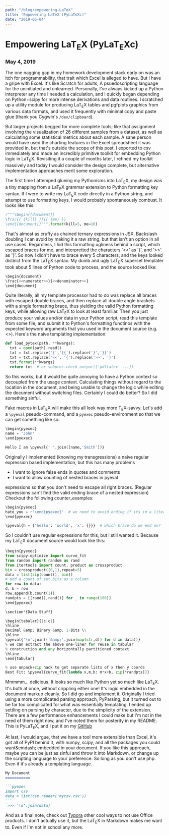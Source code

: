 ```yaml
---
path: "/blog/empowering-LaTeX"
title: "Empowering LaTeX (PyLaTeXc)"
date: "2019-05-04"
---
```


# Empowering LaT<sub>E</sub>X (PyLaT<sub>E</sub>Xc)
### May 4, 2019

The one nagging gap in my homework development stack early on
was an itch for 
programmability, that trait which Excel is alleged to have.
But I have a gripe with Excel. It's like Scratch for adults,
A psuedoscripting language for the uninitiated and unlearned.
Personally, I've always kicked up a Python interpreter any
time I needed a calculation, and I quickly began depending on
Python+scipy for more intense derivations and data routines. I scratched
up a utility module for producing LaT<sub>E</sub>X tables and pgfplots graphics
from various data formats, and used it frequently with minimal
copy and paste glue (thank you Cygwin's 
    `/dev/clipboard`).

But larger projects begged for more complete tools; like that assignment
involving the visualization 
of 26 different samples from a dataset, as well as calculating some
statistical metrics about each sample.
A sane person would have used the charting features
in the Excel spreadsheet it was provided in, but that's outside the scope
of this post.
I exported to csv immediately and made an incredibly primitive 
toolkit for embedding Python logic in LaT<sub>E</sub>X. Revisiting it a
couple of months later, I refined my toolkit massively and today I 
would consider the design complete, but alternative implementation
approaches merit some exploration.

The first time I attemped glueing my Pythonisms into LaT<sub>E</sub>X, 
my design was a tiny mapping from a LaT<sub>E</sub>X grammar extension
to Python formatting key syntax.
If I were to write my LaT<sub>E</sub>X code directly in a Python string,
and attempt to use formatting keys,
I would probably spontaneously combust. It looks like this:

```python
r"""\begin{{document}}
\frac{{ {kill} }}{{ {me} }}
\end{{document}}""".format(kill=5, me=10)
```

That's almost as crufty as chained ternary expressions in JSX.
Backslash doubling I can avoid by making it a raw string, but that
isn't an option in all use cases.
Regardless, I hid this formatting ugliness behind a script, which
escaped braces for me, and interpretted the characters '<<' as '{', and
'>>' as '}'. So now I didn't have to brace every 5 characters, and the
keys looked distinct from the LaT<sub>E</sub>X syntax.
My dumb and ugly LaT<sub>E</sub>X superset templater took about 5 lines of 
Python code to process, and the source looked like:

```python
\begin{document}
\frac{<<numerator>>}{<<denominator>>}
\end{document}
```

Quite literally, all my template processor had to do was replace all braces with
escaped double braces, and then replace all 
double angle brackets with a single formatting brace, thus yielding
the valid Python formatting keys, while allowing raw LaT<sub>E</sub>X to look
at least familiar.
Then you just produce your values and/or data in your Python script, 
read this template from some file,
and submit it to Python's formatting functinos with the expected keyword
arguments that you used in the document source 
(e.g. <<numerator>>).
Here's the naive templating implementation:

```python
def load_pytex(path, **kwargs):
  txt = open(path).read()
  txt = txt.replace('{','{{').replace('}','}}')    
  txt = txt.replace('<<', '{').replace('>>', '}')
  txt.format(**kwargs)
  return txt  # or subproc.check_output(['pdflatex' ...])
```

So this works, but it would be quite annoying to have a Python
context so decoupled from the usage context. Calculating things
without regard to the location in the document, and being
unable to change the logic while editing the document without
switching files.
Certainly I could do better? So I did something sinful.

Fake macros in LaT<sub>E</sub>X will make this all look way more T<sub>E</sub>X-savvy. 
Let's add a `\pyeval` pseudo-command, and a 
`pyexec` pseudo-environment so that we can get something 
like so:

```python
\begin{pyexec}
name = 'John'
\end{pyexec}

Hello I am \pyeval{' '.join([name,'Smith'])}
```

Originally I implemented (knowing my transgressions) a naive
regular expression based implementation, but this has many problems
* I want to ignore false ends in quotes and comments
* I want to allow counting of nested braces in pyeval

expressions so that you don't need to escape all right
braces. (Regular expressions can't find the valid ending
    brace of a nested expression)
Checkout the following counter_examples:

```python
\begin{pyexec}
hate_you = r'\end{pyexec}'  # we need to avoid ending if its in a literal
\end{pyexec}

\pyeval{h = {'hello': 'world', 'x': {}}}  # which brace do we end on?
```

So I couldn't use regular expressions for this, but I still wanted it.
Because my LaT<sub>E</sub>X document source would look like this:

```python
\begin{pyexec}
from scipy.optimize import curve_fit
from random import random as rand
from itertools import count, product as crossproduct
bin = crossproduct((0,1),repeat=5)
data = list(zip(count(), bin))
# add a count of set bits as a column
for row in data:
d, b = row
row.append(b.count(1))
randpts = [[rand(),rand()] for _ in range(100)]
\end{pyexec}

\section*{Data Stuff}

\begin{tabular}{|c|c|}
\hline
Decimal &amp; Binary &amp; 1-Bits \\
\hline
\pyeval{'\n'.join(('&amp;'.join(map(str,d)) for d in data))}
% we can extract the above one-liner for reuse in tabular 
% construction and any horizontally partitioned context
\hline
\end{tabular}

% use unpack+zip hack to get separate lists of x then y coords
Best Fit: \pyeval{curve_fit(lambda x,m,b: m*x+b, zip(*randpts))} 
```

Mmmmm... delicious. It looks so much like Python yet so much like LaT<sub>E</sub>X.
It's both at once, without crippling either one! It's logic embedded in the document
markup cleanly. So I did go and implement it. Originally I tried using a more
complicated parsing approach, PyParsing, but it turned out to be far too complicated
for what was essentially templating. I ended up settling on parsing by character, due
to the simplicity of the extension. There are a few performance enhancements I could
make but I'm not in the need of them right now, and I've noted them for posterity in
my README. This is PyLaT<sub>E</sub>X, and I put it on my
[GitHub](https://github.com/MichaelBelousov/pylatexc)


At last, I would argue, that we have a tool more extensible than Excel, 
it's got all of PyPI behind it, with numpy, scipy, and all the packages
you could want&emdash; embedded in your document.
If you like this approach, maybe you can be just as sinful and throw it into
Markdown, or change up the scripting language to your preference. So long as you
don't use php. Even if it's already a templating language.


`````markdown
My Document
===========

```pyexec
import csv
data = list(csv.reader('mycsv.csv'))
```
`>>> '\n'.join(data)`
`````

And as a final note, check out [Typora](https://typora.io/)
other cool ways to not use Office products. I don't actually use it, but the LaT<sub>E</sub>X
in Markdown makes me want to. Even if I'm not in school any more.

<style>
span.vim {
    font-size: 3pt;
}
</style>
